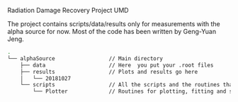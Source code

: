 Radiation Damage Recovery Project UMD

The project contains scripts/data/results only for measurements with the alpha source for now. 
Most of the code has been written by Geng-Yuan Jeng.

```bash
.
└── alphaSource                 // Main directory
    ├── data                    // Here  you put your .root files
    ├── results                 // Plots and results go here
    │   └── 20181027
    └── scripts                 // All the scripts and the routines that we are going to use
        └── Plotter             // Routines for plotting, fitting and style configuration
```
